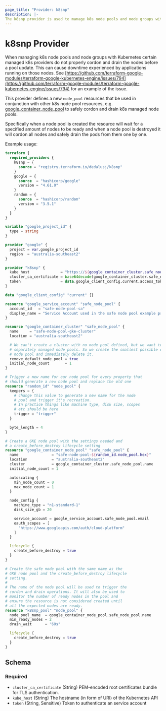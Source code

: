 ```yaml
---
page_title: "Provider: k8snp"
description: |-
The k8snp provider is used to manage k8s node pools and node groups without downtime.
---
```


# k8snp Provider

When managing k8s node pools and node groups with Kubernetes certain managed k8s providers do not properly cordon and drain the nodes before a pool update. This can cause downtime experienced by applications running on those nodes. See [https://github.com/terraform-google-modules/terraform-google-kubernetes-engine/issues/794](https://github.com/terraform-google-modules/terraform-google-kubernetes-engine/issues/794) for an example of the issue.

This provider defines a new `node_pool` resources that be used in conjunction with other k8s node pool resources, e.g. [google_container_node_pool](https://registry.terraform.io/providers/hashicorp/google/latest/docs/resources/container_node_pool) to safely cordon and drain k8s managed node pools.

Specifically when a node pool is created the resource will wait for a specified amount of nodes to be ready and when a node pool is destroyed it will cordon all nodes and safely drain the pods from them one by one.

Example usage:

```terraform
terraform {
  required_providers {
    k8snp = {
      source = "registry.terraform.io/dedalusj/k8snp"
    }
    google = {
      source  = "hashicorp/google"
      version = "4.61.0"
    }
    random = {
      source  = "hashicorp/random"
      version = "3.5.1"
    }
  }
}

variable "google_project_id" {
  type = string
}

provider "google" {
  project = var.google_project_id
  region  = "australia-southeast2"
}

provider "k8snp" {
  kube_host              = "https://${google_container_cluster.safe_node_pool.endpoint}"
  cluster_ca_certificate = base64decode(google_container_cluster.safe_node_pool.master_auth.0.cluster_ca_certificate)
  token                  = data.google_client_config.current.access_token
}

data "google_client_config" "current" {}

resource "google_service_account" "safe_node_pool" {
  account_id   = "safe-node-pool-sa"
  display_name = "Service Account used in the safe node pool example project"
}

resource "google_container_cluster" "safe_node_pool" {
  name     = "safe-node-pool-gke-cluster"
  location = "australia-southeast2"

  # We can't create a cluster with no node pool defined, but we want to only use
  # separately managed node pools. So we create the smallest possible default
  # node pool and immediately delete it.
  remove_default_node_pool = true
  initial_node_count       = 1
}

# Trigger a new name for our node pool for every property that
# should generate a new node pool and replace the old one
resource "random_id" "node_pool" {
  keepers = {
    # change this value to generate a new name for the node
    # pool and trigger it's recreation.
    # In practice things like machine type, disk size, scopes
    # etc should be here
    trigger = "trigger"
  }

  byte_length = 4
}

# Create a GKE node pool with the settings needed and
# a create_before_destroy lifecycle setting
resource "google_container_node_pool" "safe_node_pool" {
  name               = "safe-node-pool-${random_id.node_pool.hex}"
  location           = "australia-southeast2"
  cluster            = google_container_cluster.safe_node_pool.name
  initial_node_count = 1

  autoscaling {
    min_node_count = 0
    max_node_count = 1
  }

  node_config {
    machine_type = "n1-standard-1"
    disk_size_gb = 20

    service_account = google_service_account.safe_node_pool.email
    oauth_scopes = [
      "https://www.googleapis.com/auth/cloud-platform"
    ]
  }

  lifecycle {
    create_before_destroy = true
  }
}

# Create the safe node pool with the same name as the
# GKE node pool and the create_before_destroy lifecycle
# setting.
#
# The name of the node pool will be used to trigger the
# cordon and drain operations. It will also be used to
# monitor the number of ready nodes in the pool and
# ensure the resource is not considered created until
# all the expected nodes are ready.
resource "k8snp_pool" "node_pool" {
  node_pool_name  = google_container_node_pool.safe_node_pool.name
  min_ready_nodes = 2
  drain_wait      = "60s"

  lifecycle {
    create_before_destroy = true
  }
}
```

<!-- schema generated by tfplugindocs -->
## Schema

### Required

- `cluster_ca_certificate` (String) PEM-encoded root certificates bundle for TLS authentication.
- `kube_host` (String) The hostname (in form of URI) of the Kubernetes API
- `token` (String, Sensitive) Token to authenticate an service account